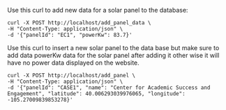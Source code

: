 Use this curl to add new data for a solar panel to the database:
```shell
curl -X POST http://localhost/add_panel_data \
-H "Content-Type: application/json" \
-d '{"panelId": "EC1", "powerKw": 83.7}'
```

Use this curl to insert a new solar panel to the data base but make sure to add data powerKw data for the solar panel after adding it other wise it will have no power data displayed on the website.

```shell
curl -X POST http://localhost/add_panel \
-H "Content-Type: application/json" \
-d '{"panelId": "CASE1", "name": "Center for Academic Success and Engagement", "latitude": 40.006293039976065, "longitude": -105.27009839853278}'
```